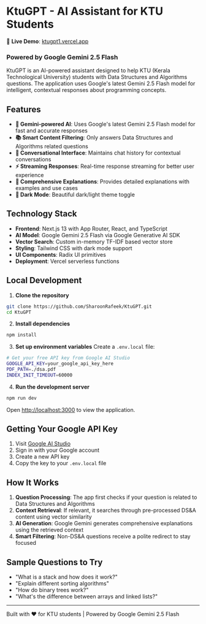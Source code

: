 # KtuGPT - AI Assistant for KTU Students

🚀 **Live Demo**: [ktugpt1.vercel.app](https://ktugpt1.vercel.app)

### Powered by Google Gemini 2.5 Flash

KtuGPT is an AI-powered assistant designed to help KTU (Kerala Technological University) students with Data Structures and Algorithms questions. The application uses Google's latest Gemini 2.5 Flash model for intelligent, contextual responses about programming concepts.

## Features

- **🤖 Gemini-powered AI**: Uses Google's latest Gemini 2.5 Flash model for fast and accurate responses
- **📚 Smart Content Filtering**: Only answers Data Structures and Algorithms related questions
- **💬 Conversational Interface**: Maintains chat history for contextual conversations
- **⚡ Streaming Responses**: Real-time response streaming for better user experience
- **🎯 Comprehensive Explanations**: Provides detailed explanations with examples and use cases
- **🌙 Dark Mode**: Beautiful dark/light theme toggle

## Technology Stack

- **Frontend**: Next.js 13 with App Router, React, and TypeScript
- **AI Model**: Google Gemini 2.5 Flash via Google Generative AI SDK
- **Vector Search**: Custom in-memory TF-IDF based vector store
- **Styling**: Tailwind CSS with dark mode support
- **UI Components**: Radix UI primitives
- **Deployment**: Vercel serverless functions

## Local Development

1. **Clone the repository**
```bash
git clone https://github.com/SharoonRafeek/KtuGPT.git
cd KtuGPT
```

2. **Install dependencies**
```bash
npm install
```

3. **Set up environment variables**
Create a `.env.local` file:
```bash
# Get your free API key from Google AI Studio
GOOGLE_API_KEY=your_google_api_key_here
PDF_PATH=./dsa.pdf
INDEX_INIT_TIMEOUT=60000
```

4. **Run the development server**
```bash
npm run dev
```

Open [http://localhost:3000](http://localhost:3000) to view the application.

## Getting Your Google API Key

1. Visit [Google AI Studio](https://makersuite.google.com/app/apikey)
2. Sign in with your Google account
3. Create a new API key
4. Copy the key to your `.env.local` file

## How It Works

1. **Question Processing**: The app first checks if your question is related to Data Structures and Algorithms
2. **Context Retrieval**: If relevant, it searches through pre-processed DS&A content using vector similarity
3. **AI Generation**: Google Gemini generates comprehensive explanations using the retrieved context
4. **Smart Filtering**: Non-DS&A questions receive a polite redirect to stay focused

## Sample Questions to Try

- "What is a stack and how does it work?"
- "Explain different sorting algorithms"
- "How do binary trees work?"
- "What's the difference between arrays and linked lists?"

---

Built with ❤️ for KTU students | Powered by Google Gemini 2.5 Flash

